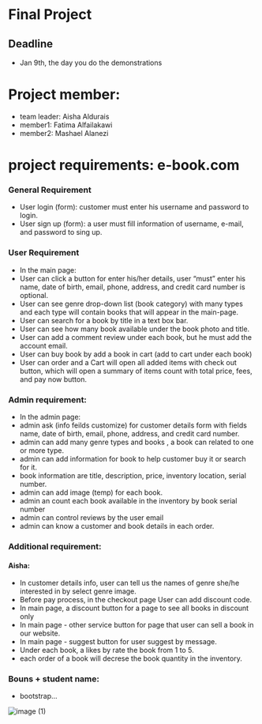 # Final Project
## Deadline
- Jan 9th, the day you do the demonstrations

# Project member:
  - team leader: Aisha Aldurais
  - member1: Fatima Alfailakawi
  - member2: Mashael Alanezi
  
# project requirements: e-book.com
### General Requirement
-  User login (form): customer must enter his username and password to login.
-  User sign up (form): a user must fill information of username, e-mail, and password to sing up.
### User Requirement 
-  In the main page:
-  User can click a button for enter his/her details, user “must” enter his name, date of birth, email, phone, address, and credit card number is optional.
-  User can see genre drop-down list (book category) with many types and each type will contain books that will appear in the main-page.
-  User can search for a book by title in a text box bar.
- User can see how many book available under the book photo and title.  
- User can add a comment review under each book, but he must add the account email.
- User can buy book by add a book in cart (add to cart under each book) 
-  User can order and a Cart will open all added items with check out button, which will open a summary of items count with total price, fees, and pay now button.


### Admin requirement:
- In the admin page:
- admin ask (info feilds customize) for customer details form with fields name, date of birth, email, phone, address, and credit card number.
- admin can add many genre types and books , a book can related to one or more type. 
- admin can add information for book to help customer buy it or search for it. 
- book information are title, description, price, inventory location, serial number.
- admin can add image (temp) for each book.
- admin an count each book available in the inventory by book serial number
- admin can control reviews by the user email  
- admin can know a customer and book details in each order.



### Additional requirement:

#### Aisha:
- In customer details info, user can tell us the names of genre she/he interested in by select genre image. 
- Before pay process, in the checkout page User can add discount code.
- In main page, a discount button for a page to see all books in discount only
- In main page - other service button for page that user can sell a book in our website.
- In main page - suggest button for user suggest by message.
- Under each book, a likes by rate the book from 1 to 5.
- each order of a book will decrese the book quantity in the inventory.


### Bouns + student name: 
- bootstrap...





![image (1)](https://user-images.githubusercontent.com/93175552/148390811-21710096-054e-4ead-9b54-ebc3a842c6b8.png)







